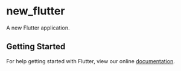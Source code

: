 # new_flutter

A new Flutter application.

## Getting Started

For help getting started with Flutter, view our online
[documentation](https://flutter.io/).
